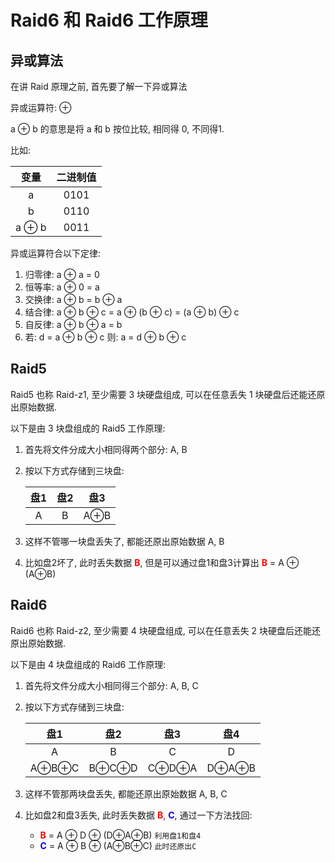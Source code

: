 # Raid6 和 Raid6 工作原理

## 异或算法

在讲 Raid 原理之前, 首先要了解一下异或算法

异或运算符: ⊕

a ⊕ b 的意思是将 a 和 b 按位比较, 相同得 0, 不同得1.

比如: 

| 变量  | 二进制值 |
| :---: | :------: |
|   a   |   0101   |
|   b   |   0110   |
| a ⊕ b |   0011   |

异或运算符合以下定律:

1. 归零律: a ⊕ a = 0
2. 恒等率: a ⊕ 0 = a
3. 交换律: a ⊕ b = b ⊕ a
4. 结合律: a ⊕ b ⊕ c = a ⊕ (b ⊕ c) = (a ⊕ b) ⊕ c
5. 自反律: a ⊕ b ⊕ a = b
6. 若: d = a ⊕ b ⊕ c 则: a = d ⊕ b ⊕ c



## Raid5

Raid5 也称 Raid-z1, 至少需要 3 块硬盘组成, 可以在任意丢失 1 块硬盘后还能还原出原始数据.

以下是由 3 块盘组成的 Raid5 工作原理:

1. 首先将文件分成大小相同得两个部分: A, B

2. 按以下方式存储到三块盘:

   | 盘1  | 盘2  | 盘3  |
   | :--: | :--: | :--: |
   |  A   |  B   | A⊕B  |

3. 这样不管哪一块盘丢失了, 都能还原出原始数据 A, B

4. 比如盘2坏了, 此时丢失数据 <b style="color:red">B</b>, 但是可以通过盘1和盘3计算出 <b style="color:red">B</b> = A ⊕ (A⊕B)



## Raid6

Raid6 也称 Raid-z2, 至少需要 4 块硬盘组成, 可以在任意丢失 2 块硬盘后还能还原出原始数据.

以下是由 4 块盘组成的 Raid6 工作原理:

1. 首先将文件分成大小相同得三个部分: A, B, C

2. 按以下方式存储到三块盘:

   |  盘1  |  盘2  |  盘3  |  盘4  |
   | :---: | :---: | :---: | :---: |
   |   A   |   B   |   C   |   D   |
   | A⊕B⊕C | B⊕C⊕D | C⊕D⊕A | D⊕A⊕B |

3. 这样不管那两块盘丢失, 都能还原出原始数据 A, B, C

4. 比如盘2和盘3丢失, 此时丢失数据 <b style="color:red">B</b>, <b style="color:blue">C</b>, 通过一下方法找回:

   - <b style="color:red">B</b> = A ⊕ D ⊕ (D⊕A⊕B)    `利用盘1和盘4`
   - <b style="color:blue">C</b> = A ⊕ B ⊕ (A⊕B⊕C)     `此时还原出C`

